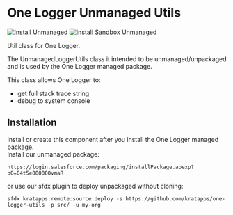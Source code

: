 # One Logger Unmanaged Utils

[![Install Unmanaged](https://img.shields.io/badge/Install-Unmanaged-cyan)](https://login.salesforce.com/packaging/installPackage.apexp?p0=04t5e000000vmaR)
[![Install Sandbox Unmanaged](https://img.shields.io/badge/Install%20Sandbox-Unmanaged-cyan)](https://test.salesforce.com/packaging/installPackage.apexp?p0=04t5e000000vmaR)

Util class for One Logger.

The UnmanagedLoggerUtils class it intended to be unmanaged/unpackaged
and is used by the One Logger managed package.

This class allows One Logger to:
* get full stack trace string
* debug to system console

## Installation
Install or create this component after you install the One Logger managed package.  
Install our unmanaged package:
```shell
https://login.salesforce.com/packaging/installPackage.apexp?p0=04t5e000000vmaR
```
or use our sfdx plugin to deploy unpackaged without cloning:
```shell
sfdx kratapps:remote:source:deploy -s https://github.com/kratapps/one-logger-utils -p src/ -u my-org
```
